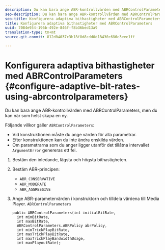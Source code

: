 ```yaml
---
description: Du kan bara ange ABR-kontrollvärden med ABRControlParameters, men du kan när som helst skapa en ny.
seo-description: Du kan bara ange ABR-kontrollvärden med ABRControlParameters, men du kan när som helst skapa en ny.
seo-title: Konfigurera adaptiva bithastigheter med ABRControlParameters
title: Konfigurera adaptiva bithastigheter med ABRControlParameters
uuid: 7084e954-196b-492e-846f-f8b36bed13a9
translation-type: tm+mt
source-git-commit: 812d04037c3b18f8d8cdd0d18430c686c3eee1ff

---
```



# Konfigurera adaptiva bithastigheter med ABRControlParameters {#configure-adaptive-bit-rates-using-abrcontrolparameters}

Du kan bara ange ABR-kontrollvärden med ABRControlParameters, men du kan när som helst skapa en ny.

Följande villkor gäller `ABRControlParameters`:

* Vid konstruktionen måste du ange värden för alla parametrar.
* Efter konstruktionen kan du inte ändra enskilda värden.
* Om parametrarna som du anger ligger utanför det tillåtna intervallet `ArgumentError` genereras ett fel.

1. Bestäm den inledande, lägsta och högsta bithastigheten.
1. Bestäm ABR-principen:

   * `ABR_CONSERVATIVE`
   * `ABR_MODERATE`
   * `ABR_AGGRESSIVE`

1. Ange ABR-parametervärden i konstruktorn och tilldela värdena till Media Player. `ABRControlParameters`

   ```
   public ABRControlParameters(int initialBitRate, 
     int minBitRate, 
     int maxBitRate, 
     ABRControlParameters.ABRPolicy abrPolicy, 
     int minTrickPlayBitRate, 
     int maxTrickPlayBitRate, 
     int maxTrickPlayBandwidthUsage, 
     int maxPlayoutRate);
   ```

